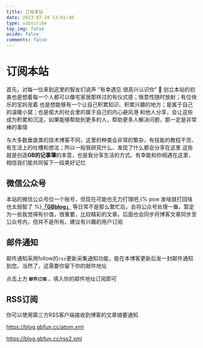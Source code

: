 ```yaml
---
title: 订阅本站
date: 2023-07-28 13:01:46
type: subscribe
top_img: false
aside: false
comments: false
---
```


<!-- 页面内容 -->

# 订阅本站

首先，对每一位来到这里的智友们说声 "有幸遇见 很高兴认识你" 👋
创立本站的初衷也是想着每一个人都可以像宅家居那样过的有仪式感；惬意性随时放射；有位快乐的宝妈宠着
也是想能够有一个让自己积累知识、积累兴趣的地方；是属于自己的温暖小窝；也是偌大的社会里的属于自己的内心避风港
和他人分享，会让这些成为积累和沉淀。如果能够帮助到更多的人，帮助更多人解决问题，那一定是非常棒的事情

与大多数垂直类的技术博客不同，这里的种类会非常的繁杂，有技能的教程干货、有生活上的吐槽和想法；所以一般我研究什么、发现了什么都会分享在这里
这些就是创造<b>GB的记事簿</b>的本意，也是我分享生活的方式。有幸能和你相遇在这里，相信我们能共同留下一段美好记忆

## 微信公众号

本站的微信公众号仅一个账号，但现在可能也无力打理吧,{% psw 发啥就打回啥也太弱智了 %}<b>[「GBblog」](https://blog.gbfun.cc/HTML/wechatOA.html)</b>
等日常不是那么繁忙后，会将公众号处理一番。暂定为一些我觉得有价值，很重要，比较精彩的文章。后面也会同步将博客文章同步至公众号内，但并不是所有。建议有兴趣的用户订阅

## 邮件通知

邮件通知采用follow的`rss`更新采集通知功能，能在本博客更新后发一封邮件通知到您。当然了，这需要你留下你的邮件地址

点击上方<b> `邮件订阅` </b>，填入你的邮件地址订阅即可

## RSS订阅

你可以使用第三方RSS客户端接收到博客的文章摘要通知

https://blog.gbfun.cc/atom.xml

https://blog.gbfun.cc/rss2.xml


